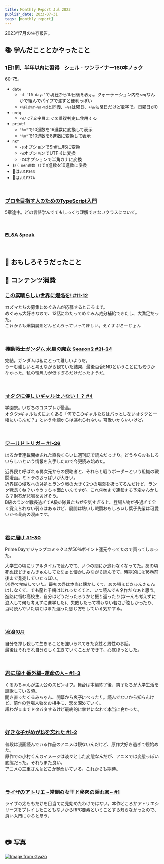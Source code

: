 ```yaml
---
title: Monthly Report Jul 2023
publish_date: 2023-07-31
tags: [monthly_report]
---
```


2023年7月の生存報告。

## 📚 学んだこととかやったこと

### [1日1問、半年以内に習得　シェル・ワンライナー160本ノック](https://amzn.to/41AQRk6)

60-75。

- `date`
  - `-d '10 days'`で現在から10日後を表示。クォーテーション内を`seq`なんかで組んでパイプで渡すと便利っぽい
  - `+%F`は`%Y-%m-%d`と同義、`+%a`は曜日、`+%w`も曜日だけど数字で。日曜日が0
- `uniq`
  - `-w7`で7文字目までを重複判定に使用する
- `printf`
  - `"%x"`で10進数を16進数に変換して表示
  - `"%o"`で10進数を8進数に変換して表示
- `nkf`
  - `-s`オプションでShift_JISに変換
  - `-w`オプションでUTF-8に変換
  - `-Z4`オプションで半角カナに変換
- `$(( n#n進数 ))`でn進数を10進数に変換
- 🍣は`\U1F363`
- 🍺は`\U1F37A`

<br />

### [プロを目指す人のためのTypeScript入門](https://amzn.to/3jI4HRS)  

5章途中。どの言語学んでてもしっくり理解できないクラスについて。

<br />

### [ELSA Speak](https://share.elsanow.io/h9pQsqHyoAb)


<br />


## 🧐 おもしろそうだったこと


## 👾 コンテンツ消費

### [この素晴らしい世界に爆焔を! #11-12](https://annict.com/works/9675)

カズマたちの募集にめぐみんが応募するところまで。  
めぐみん大好きなので、12話にわたってめぐみん成分補給できたし、大満足だった。  
これからも爆裂魔法どんどんうっていってほしい。えくすぷろーじょん！

<br />

### [機動戦士ガンダム 水星の魔女 Season2 #21-24](https://annict.com/works/10425)

完結。ガンダムは私にとって難しいようだ。  
うーむ難しいと考えながら観ていた結果、最後百合ENDということにも気づかなかった。私の理解力が低すぎるだけだったようだ。

<br />

### [オタクに優しいギャルはいない！？ #4](https://amzn.to/46YxBB7)

学園祭。いぢちのコスプレが最高。  
オタクxギャルものによくある「何でこのギャルたちはパッとしないオタクと一緒にいるんだ？」という命題からは逃れられない。可愛いからいいけど。

<br />

### [ワールドトリガー #1-26](https://amzn.to/3pFUEzP)

はるか昔連載開始された直後くらいに週刊誌で読んだっきり。どうやらおもしろいらしいという情報を入手したので今更読み始めた。

近界民と呼ばれる異次元からの侵略者と、それらと戦うボーダーという組織の戦闘漫画。ミトラのおっぱいが大きい。  
近界民の侵攻への対処とランク戦の大きく2つの場面を扱ってるんだけど、ランク戦長くね？いやめっちゃ面白いんですが、これ何巻まで連載する予定なんかしら？財布が悲鳴をあげそう。  
B級のランク戦長過ぎてA級の隊員たちが空気すぎる上、登場人物が多過ぎて全く覚えられない弱点はあるけど、展開は熱いし戦闘おもしろいし葉子先輩は可愛いから最高の漫画です。

<br />

### [君に届け #1-30](https://amzn.to/44OmecX)

Prime Dayでジャンプコミックスが50％ポイント還元やってたので買ってしまった。

大学生の頃にリアルタイムで読んでて、いつの間にか追わなくなってた。あの頃死ぬほどきゅんきゅんしてたなぁと懐かしみながら読んでて、時期的には16巻前後まで発売していたっぽい。  
30巻で完結していた。最初の巻は本当に懐かしくて、あの頃ほどきゅんきゅんはしなくて、でも龍と千鶴はじれったくてと、いつ読んでも名作だなぁと思う。  
進路に悩む高校生、自分はどうだったろうかと振り返ったり(なーんも考えずに浪人して何も考えずに進学した)、失敗したって構わない若さが眩しかったり、当時読んでいた頃とはまた違った感じ方をしている気がする。

<br />

### [流浪の月](https://amzn.to/3CERizO)

自分を押し殺して生きることを強いられてきた女性と男性のお話。  
最後はそれぞれ自分らしく生きていくことができて、心底ほっとした。

<br />

### [君に届け 番外編~運命の人~ #1-3](https://amzn.to/3DrLpXc)

くるみちゃんが主人公のスピンオフ。舞台は本編終了後、爽子たちが大学生活を謳歌している頃。  
開き直ったくるみちゃん、開幕から爽子にべったり。読んでないから知らんけど、前作の登場人物をお相手に、恋を深めていく。  
超わがままでドタバタするけど最終的に幸せになれて本当に良かった。

<br />

### [好きな子がめがねを忘れた #1-2](https://annict.com/works/10399/episodes/151602)

普段は漫画読んでいる作品のアニメは観ないんだけど、原作大好き過ぎて観始めた。  
原作での小村くんのイメージは淡々とした変態なんだが、アニメでは変態っぽい変態だった。それもまた良い。  
アニメの三重さんはどこか艶めいている。これからも期待。

<br />

### [ライザのアトリエ ~常闇の女王と秘密の隠れ家~ #1](https://annict.com/works/10590)

ライザの太ももだけを目当てに見始めたわけではない。本作どころかアトリエシリーズをプレイしたこともないからRPG要素ということすら知らなかったので、良い入門になると思う。

<br />

## 📷 写真

[![Image from Gyazo](https://i.gyazo.com/f61cb397c050275d0ec404274edbc598.jpg)](https://gyazo.com/f61cb397c050275d0ec404274edbc598)
